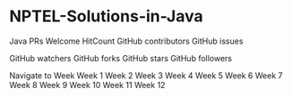 # NPTEL-Solutions-in-Java
Java
PRs Welcome HitCount GitHub contributors GitHub issues

GitHub watchers GitHub forks GitHub stars GitHub followers

Navigate to Week
Week 1 Week 2 Week 3 Week 4 Week 5 Week 6 Week 7 Week 8 Week 9 Week 10 Week 11 Week 12
